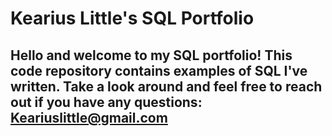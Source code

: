 # Kearius Little's SQL Portfolio

## Hello and welcome to my SQL portfolio! This code repository contains examples of SQL I've written. Take a look around and feel free to reach out if you have any questions: Keariuslittle@gmail.com
